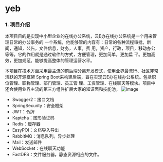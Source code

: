 # yeb


### 1. 项目介绍

本项目目的是实现中小型企业的在线办公系统，云E办在线办公系统是一个用来管理日常的办公事务的 一个系统，他能够管的内容有：日常的各种流程审批，新闻，通知，公告，文件信息，财务，人事，费 用，资产，行政，项目，移动办公等等。它的作用就是通过软件的方式，方便管理，更加简单，更加扁 平。更加高效，更加规范，能够提高整体的管理运营水平。

本项目在技术方面采用最主流的前后端分离开发模式，使用业界最流行、社区非常活跃的开源框架 Spring Boot来构建后端，旨在实现云E办在线办公系统。包括职位管理、职称管理、部门管理、员工管 理、工资管理、在线聊天等模块。项目中还会使用业界主流的第三方组件扩展大家的知识面和技能池。
![image](https://user-images.githubusercontent.com/49580847/215238222-dd052126-418b-4218-9b48-571de1a6c28d.png)




- Swagger2：接口文档
- SpringSecurity：安全框架
- JWT：令牌
- Kaptcha：图形验证码
- Redis：缓存器
- EasyPOI：文档导入导出
- RabbitMQ：消息队列。异步处理
- Mail：发送邮件
- WebSocket：在线聊天功能
- FastDFS：文件服务器，静态资源相应的文件。
